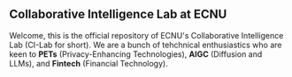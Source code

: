 ## Collaborative Intelligence Lab at ECNU

Welcome, this is the official repository of ECNU's Collaborative Intelligence Lab (CI-Lab for short). We are a bunch of tehchnical enthusiastics who are keen to **PETs** (Privacy-Enhancing Technologies), **AIGC** (Diffusion and LLMs), and **Fintech** (Financial Technology).

<!--

**Here are some ideas to get you started:**

🙋‍♀️ A short introduction - what is your organization all about?
🌈 Contribution guidelines - how can the community get involved?
👩‍💻 Useful resources - where can the community find your docs? Is there anything else the community should know?
🍿 Fun facts - what does your team eat for breakfast?
🧙 Remember, you can do mighty things with the power of [Markdown](https://docs.github.com/github/writing-on-github/getting-started-with-writing-and-formatting-on-github/basic-writing-and-formatting-syntax)
-->

